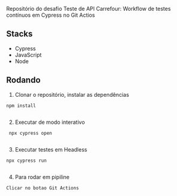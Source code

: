 Repositório do desafio Teste de API Carrefour: Workflow de testes contínuos em Cypress no Git Actios
 
## Stacks
 
- Cypress
- JavaScript
- Node
 
## Rodando
 
1. Clonar o repositório, instalar as dependências
 
````````
npm install
 
````````
 
2. Executar de modo interativo
 
````````
 npx cypress open
 
``````````
3. Executar testes em Headless
 
````
npx cypress run
 
``````

4. Para rodar em pipiline

``````
Clicar no botao Git Actions

``````
